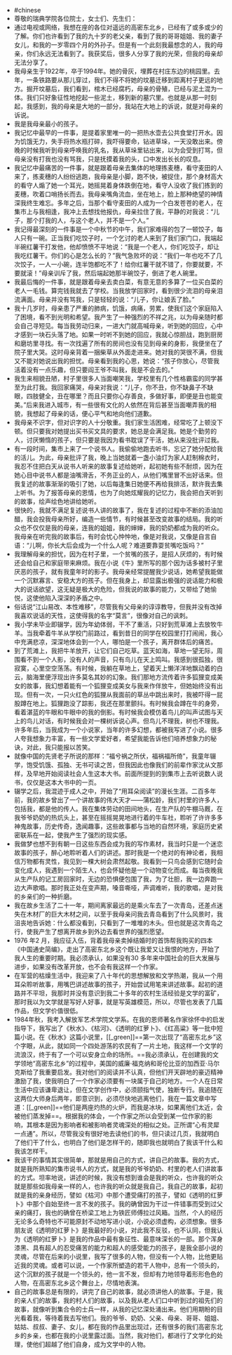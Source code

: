 - #chinese
- 尊敬的瑞典学院各位院士，女士们、先生们：
- 通过电视或网络，我想在座的各位对遥远的高密东北乡，已经有了或多或少的了解。你们也许看到了我的九十岁的老父亲，看到了我的哥哥姐姐、我的妻子女儿，和我的一岁零四个月的外孙子。但是有一个此刻我最想念的人，我的母亲，你们永远无法看到了。我获奖后，很多人分享了我的光荣，但我的母亲却无法分享了。
- 我母亲生于1922年，卒于1994年。她的骨灰，埋葬在村庄东边的桃园里。去年，一条铁路要从那儿穿过，我们不得不将她的坟墓迁移到距离村子更远的地方。掘开坟墓后，我们看到，棺木已经腐朽，母亲的骨殖，已经与泥土混为一体。我们只好象征性地挖起一些泥土，移到新的墓穴里。也就是从那一时刻起，我感到，我的母亲是大地的一部分，我站在大地上的诉说，就是对母亲的诉说。
- 我是我母亲最小的孩子。
- 我记忆中最早的一件事，是提着家里唯一的一把热水壶去公共食堂打开水。因为饥饿无力，失手将热水瓶打碎，我吓得要命，钻进草垛，一天没敢出来。傍晚的时候我听到母亲呼唤我的乳名，我从草垛里钻出来，以为会受到打骂，但母亲没有打我也没有骂我，只是抚摸着我的头，口中发出长长的叹息。
- 我记忆中最痛苦的一件事，就是跟着母亲去集体的地理拣麦穗，看守麦田的人来了，拣麦穗的人纷纷逃跑，我母亲是小脚，跑不快，被捉住，那个身材高大的看守人煽了她一个耳光，她摇晃着身体跌倒在地，看守人没收了我们拣到的麦穗，吹着口哨扬长而去。我母亲嘴角流血，坐在地上，脸上那种绝望的神情深我终生难忘。多年之后，当那个看守麦田的人成为一个白发苍苍的老人，在集市上与我相逢，我冲上去想找他报仇，母亲拉住了我，平静的对我说：“儿子，那个打我的人，与这个老人，并不是一个人。”
- 我记得最深刻的一件事是一个中秋节的中午，我们家难得的包了一顿饺子，每人只有一碗。正当我们吃饺子时，一个乞讨的老人来到了我们家门口，我端起半碗红薯干打发他，他却愤愤不平地说：“我是一个老人，你们吃饺子，却让我吃红薯干。你们的心是怎么长的？”我气急败坏的说：“我们一年也吃不了几次饺子，一人一小碗，连半饱都吃不了！给你红薯干就不错了，你要就要，不要就滚！”母亲训斥了我，然后端起她那半碗饺子，倒进了老人碗里。
- 我最后悔的一件事，就是跟着母亲去卖白菜，有意无意的多算了一位买白菜的老人一毛钱。算完钱我就去了学校。当我放学回家时，看到很少流泪的母亲泪流满面。母亲并没有骂我，只是轻轻的说：“儿子，你让娘丢了脸。”
- 我十几岁时，母亲患了严重的肺病，饥饿，病痛，劳累，使我们这个家庭陷入了困境，看不到光明和希望。我产生了一种强烈的不祥之兆，以为母亲随时都会自己寻短见。每当我劳动归来，一进大门就高喊母亲，听到她的回应，心中才感到一块石头落了地。如果一时听不到她的回应，我就心惊胆战，跑到厨房和磨坊里寻找。有一次找遍了所有的房间也没有见到母亲的身影，我便坐在了院子里大哭。这时母亲背着一捆柴草从外面走进来。她对我的哭很不满，但我又不能对她说出我的担忧。母亲看到我的心思，她说：“孩子你放心，尽管我活着没有一点乐趣，但只要阎王爷不叫我，我是不会去的。”
- 我生来相貌丑陋，村子里很多人当面嘲笑我，学校里有几个性格霸蛮的同学甚至为此打我。我回家痛哭，母亲对我说：“儿子，你不丑，你不缺鼻子不缺眼，四肢健全，丑在哪里？而且只要你心存善良，多做好事，即便是丑也能变美。”后来我进入城市，有一些很有文化的人依然在背后甚至当面嘲弄我的相貌，我想起了母亲的话，便心平气和地向他们道歉。
- 我母亲不识字，但对识字的人十分敬重。我们家生活困难，经常吃了上顿没下顿。但只要我对她提出买书买文具的要求，她总是会满足我。她是个勤劳的人，讨厌懒惰的孩子，但只要是我因为看书耽误了干活，她从来没批评过我。
- 有一段时间，集市上来了一个说书人。我偷偷地跑去听书，忘记了她分配给我的活儿。为此，母亲批评了我，晚上当她就着一盏小油灯为家人赶制棉衣时，我忍不住把白天从说书人听来的故事复述给她听，起初她有些不耐烦，因为在她心目中说书人都是油嘴滑舌，不务正业的人，从他们嘴里冒不出好话来。但我复述的故事渐渐的吸引了她，以后每逢集日她便不再给我排活，默许我去集上听书。为了报答母亲的恩情，也为了向她炫耀我的记忆力，我会把白天听到的故事，绘声绘色地讲给她听。
- 很快的，我就不满足复述说书人讲的故事了，我在复述的过程中不断的添油加醋，我会投我母亲所好，编造一些情节，有时候甚至改变故事的结局。我的听众也不仅仅是我的母亲，连我的姐姐，我的婶婶，我的奶奶都成为我的听众。我母亲在听完我的故事后，有时会忧心忡忡地，像是对我说，又像是自言自语：“儿啊，你长大后会成为一个什么人呢？难道要靠耍贫嘴吃饭吗？”
- 我理解母亲的担忧，因为在村子里，一个贫嘴的孩子，是招人厌烦的，有时候还会给自己和家庭带来麻烦。我在小说《牛》里所写的那个因为话多被村子里厌恶的孩子，就有我童年时的影子。我母亲经常提醒我少说话，她希望我能做一个沉默寡言、安稳大方的孩子。但在我身上，却显露出极强的说话能力和极大的说话欲望，这无疑是极大的危险，但我说的故事的能力，又带给了她愉悦，这使他陷入深深的矛盾之中。
- 俗话说“江山易改、本性难移”，尽管我有父母亲的谆谆教导，但我并没有改掉我喜欢说话的天性，这使得我的名字“莫言”，很像对自己的讽刺。
- 我小学未毕业即辍学，因为年幼体弱，干不了重活，只好到荒草滩上去放牧牛羊。当我牵着牛羊从学校门前路过，看到昔日的同学在校园里打打闹闹，我心中充满悲凉，深深地体会到一个人，哪怕是一个孩子，离开群体后的痛苦。
- 到了荒滩上，我把牛羊放开，让它们自己吃草。蓝天如海，草地一望无际，周围看不到一个人影，没有人的声音，只有鸟儿在天上鸣叫。我感到很孤独，很寂寞，心里空空荡荡。有时候，我躺在草地上，望着天上懒洋洋地飘动着的白云，脑海里便浮现出许多莫名其妙的幻象。我们那地方流传着许多狐狸变成美女的故事，我幻想着能有一个狐狸变成美女与我来作伴放牛，但她始终没有出现。但有一次，一只火红色的狐狸从我面前的草丛中跳出来时，我被吓得一屁股蹲在地上。狐狸跑没了踪影，我还在那里颤抖。有时候我会蹲在牛的身旁，看着湛蓝的牛眼和牛眼中的我的倒影。有时候我会模仿着鸟儿的叫声试图与天上的鸟儿对话，有时候我会对一棵树诉说心声。但鸟儿不理我，树也不理我。许多年后，当我成为一个小说家，当年的许多幻想，都被我写进了小说。很多人夸我想象力丰富，有一些文学爱好者，希望我能告诉他们培养想象力的秘诀，对此，我只能报以苦笑。
- 就像中国的先贤老子所说的那样：“福兮祸之所伏，福祸福所倚”，我童年辍学，饱受饥饿、孤独、无书可读之苦，但我因此也像我们的前辈作家沈从文那样，及早地开始阅读社会人生这本大书。前面所提到的到集市上去听说数人说书，仅仅是这本大书中的一页。
- 辍学之后，我混迹于成人之中，开始了“用耳朵阅读”的漫长生涯。二百多年前，我的故乡曾出了一个讲故事的伟大天才——蒲松龄，我们村里的许多人，包括我，都是他的传人。我在集体劳动的田间地头，在生产队的牛棚马厩，在我爷爷奶奶的热炕头上，甚至在摇摇晃晃地进行着的牛车社，聆听了许许多多神鬼故事，历史传奇，逸闻趣事，这些故事都与当地的自然环境，家庭历史紧密联系在一起，使我产生了强烈的现实感。
- 我做梦也想不到有朝一日这些东西会成为我的写作素材，我当时只是一个迷恋故事的孩子，醉心地聆听着人们的讲述。那时我是一个绝对的有神论者，我相信万物都有灵性，我见到一棵大树会肃然起敬。我看到一只鸟会感到它随时会变化成人，我遇到一个陌生人，也会怀疑他是一个动物变化而成。每当夜晚我从生产队的记工房回家时，无边的恐惧便包围了我，为了壮胆，我一边奔跑一边大声歌唱。那时我正处在变声期，嗓音嘶哑，声调难听，我的歌唱，是对我的乡亲们的一种折磨。
- 我在故乡生活了二十一年，期间离家最远的是乘火车去了一次青岛，还差点迷失在木材厂的巨大木材之间，以至于我母亲问我去青岛看到了什么风景时，我沮丧地告诉她：什么都没看到，只看到了一堆堆的木头。但也就是这次青岛之行，使我产生了想离开故乡到外边去看世界的强烈愿望。
- 1976 年2 月，我应征入伍，背着我母亲卖掉结婚时的首饰帮我购买的四本《中国通史简编》，走出了高密东北乡这个既让我爱又让我恨的地方，开始了我人生的重要时期。我必须承认，如果没有30 多年来中国社会的巨大发展与进步，如果没有改革开放，也不会有我这样一个作家。
- 在军营的枯燥生活中，我迎来了八十年代的思想解放和文学热潮，我从一个用耳朵聆听故事，用嘴巴讲述故事的孩子，开始尝试用笔来讲述故事。起初的道路并不平坦，我那时并没有意识到我二十多年的农村生活经验是文学的富矿，那时我以为文学就是写好人好事，就是写英雄模范，所以，尽管也发表了几篇作品，但文学价值很低。
- 1984年秋，我考入解放军艺术学院文学系。在我的恩师著名作家徐怀中的启发指导下，我写出了《秋水》、《枯河》、《透明的红萝卜》、《红高粱》等一批中短篇小说。在《秋水》这篇小说里，[[_green]]==第一次出现了“高密东北乡”这个字眼，从此，就如同一个四处游荡的农民有了一片土地，我这样一个文学的流浪汉，终于有了一个可以安身立命的场所。==我必须承认，在创建我的文学领地“高密东北乡”的过程中，美国的威廉·福克纳和哥伦比亚的加西亚·马尔克斯给了我重要启发。我对他们的阅读并不认真，但他们开天辟地的豪迈精神激励了我，使我明白了一个作家必须要有一块属于自己的地方。一个人在日常生活中应该谦卑退让，但在文学创作中，必须颐指气使，独断专行。我追随在这两位大师身后两年，即意识到，必须尽快地逃离他们，我在一篇文章中写道：[[_green]]==他们是两座灼热的火炉，而我是冰块，如果离他们太近，会被他们蒸发掉==。根据我的体会，一个作家之所以会受到某一位作家的影响，其根本是因为影响者和被影响者灵魂深处的相似之处。正所谓“心有灵犀一点通”。所以，尽管我没有很好地去读他们的书，但只读过几页，我就明白了他们干了什么，也明白了他们是怎样干的，随即我也就明白了我该干什么和我该怎样干。
- 我该干的事情其实很简单，那就是用自己的方式，讲自己的故事。我的方式，就是我所熟知的集市说书人的方式，就是我的爷爷奶奶、村里的老人们讲故事的方式。坦率地说，讲述的时候，我没有想到谁会是我的听众，也许我的听众就是那些如我母亲一样的人，也许我的听众就是我自己，我自己的故事，起初就是我的亲身经历，譬如《枯河》中那个遭受痛打的孩子，譬如《透明的红萝卜》中那个自始至终一言不发的孩子。我的确曾因为干过一件错事而受到过父亲的痛打，我也的确曾在桥梁工地上为铁匠师傅拉过风箱。当然，个人的经历无论多么奇特也不可能原封不动地写进小说，小说必须虚构，必须想象。很多朋友说《透明的红萝卜》是我最好的小说，对此我不反驳，也不认同，但我认为《透明的红萝卜》是我的作品中最有象征性、最意味深长的一部。那个浑身漆黑、具有超人的忍受痛苦的能力和超人的感受能力的孩子，是我全部小说的灵魂，尽管在后来的小说里，我写了很多的人物，但没有一个人物，比他更贴近我的灵魂。或者可以说，一个作家所塑造的若干人物中，总有一个领头的，这个沉默的孩子就是一个领头的，他一言不发，但却有力地领导着形形色色的人物，在高密东北乡这个舞台上，尽情地表演。
- 自己的故事总是有限的，讲完了自己的故事，就必须讲他人的故事。于是，我的亲人们的故事，我的村人们的故事，以及我从老人们口中听到过的祖先们的故事，就像听到集合令的士兵一样，从我的记忆深处涌出来。他们用期盼的目光看着我，等待着我去写他们。我的爷爷、奶奶、父亲、母亲、哥哥、姐姐、姑姑、叔叔、妻子、女儿，都在我的作品里出现过，还有很多的我们高密东北乡的乡亲，也都在我的小说里露过面。当然，我对他们，都进行了文学化的处理，使他们超越了他们自身，成为文学中的人物。
